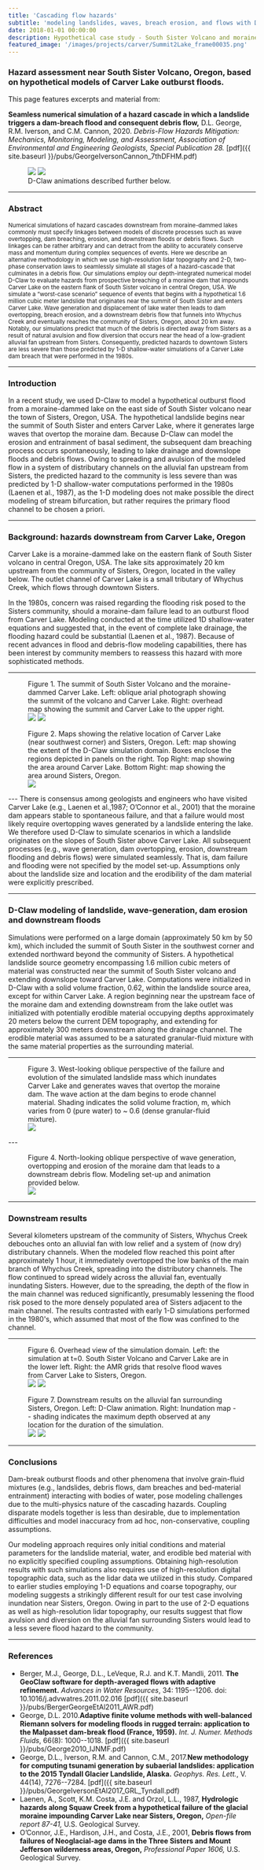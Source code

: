 ```yaml
---
title: 'Cascading flow hazards'
subtitle: 'modeling landslides, waves, breach erosion, and flows with D-Claw'
date: 2018-01-01 00:00:00
description: Hypothetical case study - South Sister Volcano and moraine-dammed Carver Lake, Oregon.
featured_image: '/images/projects/carver/Summit2Lake_frame00035.png'
---
```


### Hazard assessment near South Sister Volcano, Oregon, based on hypothetical models of Carver Lake outburst floods.


This page features excerpts and material from:

**Seamless numerical simulation of a hazard cascade in which a landslide triggers a dam-breach flood and consequent debris flow,** D.L. George, R.M. Iverson, and C.M. Cannon, 2020. *Debris-Flow Hazards Mitigation: Mechanics, Monitoring, Modeling, and Assessment, Association of Environmental and Engineering Geologists, Special Publication 28.* [pdf]({{ site.baseurl }}/pubs/GeorgeIversonCannon_7thDFHM.pdf)

<figure>
<div class="gallery" data-columns="2">
    <img src="{{ site.baseurl }}/images/projects/carver/mv622k9sl.gif">
    <img src="{{ site.baseurl }}/images/projects/carver/damview_sv_mc622_k-9.gif">
</div>
<figcaption> D-Claw animations described further below.</figcaption>
</figure>

---
### Abstract
<small>
Numerical simulations of hazard cascades downstream from moraine-dammed lakes commonly must specify linkages between models of discrete processes such as wave overtopping, dam breaching, erosion, and downstream floods or debris flows.  Such linkages can be rather arbitrary and can detract from the ability to accurately conserve mass and momentum during complex sequences of events.  Here we describe an alternative methodology in which we use high-resolution lidar topography and 2-D, two-phase conservation laws to seamlessly simulate all stages of a hazard-cascade that culminates in a debris flow. Our simulations employ our depth-integrated numerical model D-Claw to evaluate hazards from prospective breaching of a moraine dam that impounds Carver Lake on the eastern flank of South Sister volcano in central Oregon, USA.  We simulate a “worst-case scenario” sequence of events that begins with a hypothetical 1.6 million cubic meter landslide that originates near the summit of South Sister and enters Carver Lake. Wave generation and displacement of lake water then leads to dam overtopping, breach erosion, and a downstream debris flow that funnels into Whychus Creek and eventually reaches the community of Sisters, Oregon, about 20 km away.  Notably, our simulations predict that much of the debris is directed away from Sisters as a result of natural avulsion and flow diversion that occurs near the head of a low-gradient alluvial fan upstream from Sisters.  Consequently, predicted hazards to downtown Sisters are less severe than those predicted by 1-D shallow-water simulations of a Carver Lake dam breach that were performed in the 1980s.</small>

---
### Introduction

In a recent study, we used D-Claw to model a hypothetical outburst flood from a moraine-dammed lake on the east side of South Sister volcano near the town of Sisters, Oregon, USA. The hypothetical landslide begins near the summit of South Sister and enters Carver Lake, where it generates large waves that overtop the moraine dam. Because D-Claw can model the erosion and entrainment of basal sediment, the subsequent dam breaching process occurs spontaneously, leading to lake drainage and downslope floods and debris flows. Owing to spreading and avulsion of the modeled flow in a system of distributary channels on the alluvial fan upstream from Sisters, the predicted hazard to the community is less severe than was predicted by 1-D shallow-water computations performed in the 1980s (Laenen et al., 1987), as the 1-D modeling does not make possible the direct modeling of stream bifurcation, but rather requires the primary flood channel to be chosen a priori.

---
### Background: hazards downstream from Carver Lake, Oregon

Carver Lake is a moraine-dammed lake on the eastern flank of South Sister volcano in central Oregon, USA. The lake sits approximately 20 km upstream from the community of Sisters, Oregon, located in the valley below. The outlet channel of Carver Lake is a small tributary of Whychus Creek, which flows through downtown Sisters. 

In the 1980s, concern was raised regarding the flooding risk posed to the Sisters community, should a moraine-dam failure lead to an outburst flood from Carver Lake. Modeling conducted at the time utilized 1D shallow-water equations and suggested that, in the event of complete lake drainage, the flooding hazard could be substantial (Laenen et al., 1987). Because of recent advances in flood and debris-flow modeling capabilities, there has been interest by community members to reassess this hazard with more sophisticated methods.  

---
<figure>
<figcaption> Figure 1. The summit of South Sister Volcano and the moraine-dammed Carver Lake. Left: oblique arial photograph showing the summit of the volcano and Carver Lake. Right: overhead map showing the summit and Carver Lake to the upper right.</figcaption>
<div class="gallery" data-columns="2">
    <img src="{{ site.baseurl }}/images/projects/carver/CarverProutyPhoto.png">
    <img src="{{ site.baseurl }}/images/projects/carver/CarverLake.png">
</div>
</figure>

<figure>
<figcaption> Figure 2. Maps showing the relative location of Carver Lake (near southwest corner) and Sisters, Oregon. Left: map showing the extent of the D-Claw simulation domain. Boxes enclose the regions depicted in panels on the right. Top Right: map showing the area around Carver Lake. Bottom Right: map showing the area around Sisters, Oregon. </figcaption>
<div class="gallery" data-columns="1">
    <img src="{{ site.baseurl }}/images/projects/carver/map_merged.png">
</div>
</figure>
---
There is consensus among geologists and engineers who have visited Carver Lake (e.g., Laenen et al.,1987; O’Connor et al., 2001) that the moraine dam appears stable to spontaneous failure, and that a failure would most likely require overtopping waves generated by a landslide entering the lake. We therefore used D-Claw to simulate scenarios in which a landslide originates on the slopes of South Sister above Carver Lake. All subsequent processes (e.g., wave generation, dam overtopping, erosion, downstream flooding and debris flows) were simulated seamlessly. That is, dam failure and flooding were not specified by the model set-up. Assumptions only about the landslide size and
location and the erodibility of the dam material were explicitly prescribed. 

---
### D-Claw modeling of landslide, wave-generation, dam erosion and downstream floods

Simulations were performed on a large domain (approximately 50 km by 50 km), which included the summit of South Sister in the southwest corner and extended northward beyond the community of Sisters. A hypothetical landslide source geometry encompassing 1.6 million cubic meters of material was constructed near the summit of South Sister volcano and extending downslope toward Carver Lake. Computations were initialized in D-Claw with a solid volume fraction, 0.62, within the landslide source area, except for within Carver Lake. A region beginning near the upstream face of the moraine dam and extending downstream from the lake outlet was initialized with potentially erodible material occupying depths approximately 20 meters below the current DEM topography, and extending for approximately 300 meters downstream along the drainage channel. The erodible material was assumed to be a saturated granular-fluid mixture with the same material properties as the surrounding material.

---
<figure>
<figcaption> Figure 3. West-looking oblique perspective of the failure and evolution of the simulated landslide mass which inundates Carver Lake and generates waves that overtop the moraine dam. The wave action at the dam begins to erode channel material. Shading indicates the solid volume fraction, m, which varies from 0 (pure water) to ~ 0.6 (dense granular-fluid mixture). </figcaption>
<div class="gallery" data-columns="1">
    <img src="{{ site.baseurl }}/images/projects/carver/LandslideMerged.png">
</div>
</figure>
---

<figure>
<figcaption> Figure 4. North-looking oblique perspective of wave generation, overtopping and erosion of the moraine dam that leads to a downstream debris flow. Modeling set-up and animation provided below.</figcaption>
<div class="gallery" data-columns="1">
    <img src="{{ site.baseurl }}/images/projects/carver/DamMerged.png">
</div>
</figure>


---
### Downstream results 

Several kilometers upstream of the community of Sisters, Whychus Creek debouches onto an alluvial fan with low relief and a system of (now dry) distributary channels. When the modeled flow reached this point after approximately 1 hour, it immediately overtopped the low banks of the main branch of Whychus Creek, spreading into the distributory channels. The flow continued to spread widely across the alluvial fan, eventually inundating Sisters. However, due to the spreading, the depth of the flow in the main channel was reduced significantly, presumably lessening the flood risk posed to the more densely populated area of Sisters adjacent to the main channel. The results contrasted with early 1-D simulations performed in the 1980's, which assumed that most of the flow was confined to the channel.

---
<figure>
<figcaption>Figure 6. Overhead view of the simulation domain. Left: the simulation at t=0. South Sister Volcano and Carver Lake are in the lower left. Right: the AMR grids that resolve flood waves from Carver Lake to Sisters, Oregon. </figcaption>
<div class="gallery" data-columns="2">
    <img src="{{ site.baseurl }}/images/projects/carver/frame00000.png">
    <img src="{{ site.baseurl }}/images/projects/carver/frame00280.png">
</div>
</figure>

<figure>
<figcaption>Figure 7. Downstream results on the alluvial fan surrounding Sisters, Oregon. Left: D-Claw animation. Right: Inundation map -- shading indicates the maximum depth observed at any location for the duration of the simulation. </figcaption>
<div class="gallery" data-columns="2">
    <img src="{{ site.baseurl }}/images/projects/carver/sisters_fan_amr_blue_opt1.gif">
    <img src="{{ site.baseurl }}/images/projects/carver/SistersFan_inundation.png">
</div>
</figure>

---
### Conclusions

Dam-break outburst floods and other phenomena that involve grain-fluid mixtures (e.g., landslides, debris flows, dam breaches and bed-material entrainment) interacting with bodies of water, pose modeling challenges due to the multi-physics nature of the cascading hazards. Coupling disparate models together is less than desirable, due to implementation difficulties and model inaccuracy from ad hoc, non-conservative, coupling assumptions.

Our modeling approach requires only initial conditions and material parameters for the landslide material, water, and erodible bed material with no explicitly specified coupling assumptions. Obtaining high-resolution results with such simulations also requires use of high-resolution digital topographic data, such as the lidar data we utilized in this study. Compared to earlier studies employing 1-D equations and coarse topography, our modeling suggests a strikingly different result for our test case involving inundation near Sisters, Oregon. Owing in part to the use of 2-D equations as well as high-resolution lidar topography, our results suggest that flow avulsion and diversion on the alluvial fan surrounding Sisters would lead to a less severe flood hazard to the community.

---
### References

* Berger, M.J., George, D.L.,  LeVeque, R.J. and K.T. Mandli, 2011. **The GeoClaw software for depth-averaged flows with adaptive refinement.**   *Advances in Water Resources*, 34: 1195--1206. doi: 10.1016/j.advwatres.2011.02.016 [pdf]({{ site.baseurl }}/pubs/BergerGeorgeEtAl2011_AWR.pdf)
* George, D.L. 2010.**Adaptive finite volume methods with well-balanced Riemann solvers for modeling floods in rugged terrain: application to the Malpasset dam-break flood (France, 1959).**  *Int. J. Numer. Methods Fluids*, 66(8): 1000--1018. [pdf]({{ site.baseurl }}/pubs/George2010_IJNMF.pdf)
* George, D.L., Iverson, R.M. and Cannon, C.M., 2017.**New methodology for computing tsunami generation by subaerial landslides: application to the 2015 Tyndall Glacier Landslide, Alaska.**  *Geophys. Res. Lett.*, V. 44(14), 7276--7284. [pdf]({{ site.baseurl }}/pubs/GeorgeIversonEtAl2017_GRL_Tyndall.pdf)
* Laenen, A., Scott, K.M. Costa, J.E. and Orzol, L.L., 1987, **Hydrologic hazards along Squaw Creek from a hypothetical failure of the glacial moraine impounding Carver Lake near Sisters, Oregon,** *Open-file report 87-41,* U.S. Geological Survey.
* O’Connor, J.E., Hardison, J.H., and Costa, J.E., 2001, **Debris flows from failures of Neoglacial-age dams in the Three Sisters and Mount Jefferson wilderness areas, Oregon,** *Professional Paper 1606,* U.S. Geological Survey.



